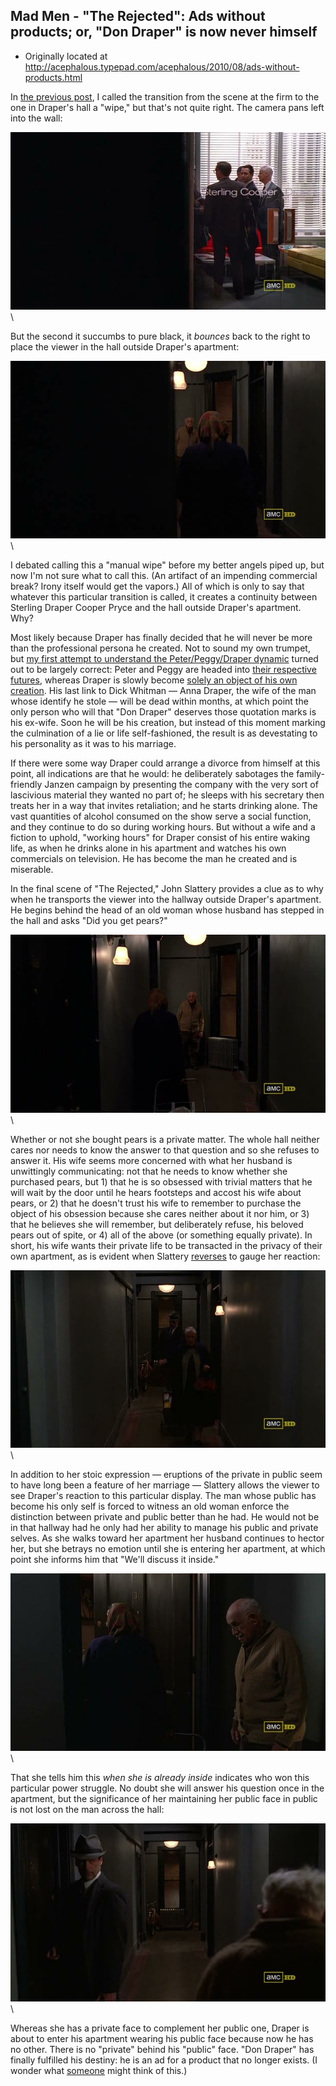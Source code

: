 ## Mad Men - "The Rejected": Ads without products; or, "Don Draper" is now never himself

 * Originally located at http://acephalous.typepad.com/acephalous/2010/08/ads-without-products.html

In [the previous post](http://acephalous.typepad.com/acephalous/2010/08/the-fourth-season-of-mad-men-has-been-maligned-in-some-corners-because-it-merely-continues-to-be-superb-such-are-the-burdens.html), I called the transition from the scene at the firm to the one in Draper's hall a "wipe," but that's not quite right.  The camera pans left into the wall:

![6a00d8341c2df453ef013486499ca6970c](images/tv/mad-men-the-rejected-2/6a00d8341c2df453ef013486499ca6970c.jpg)\

But the second it succumbs to pure black, it *bounces* back to the right to place the viewer in the hall outside Draper's apartment:

![6a00d8341c2df453ef01348649a2dc970c](images/tv/mad-men-the-rejected-2/6a00d8341c2df453ef01348649a2dc970c.jpg)\

I debated calling this a "manual wipe" before my better angels piped up, but now I'm not sure what to call this.  (An artifact of an impending commercial break?  Irony itself would get the vapors.)  All of which is only to say that whatever this particular transition is called, it creates a continuity between Sterling Draper Cooper Pryce and the hall outside Draper's apartment.  Why?

Most likely because Draper has finally decided that he will never be more than the professional persona he created.  Not to sound my own trumpet, but [my first attempt to understand the Peter/Peggy/Draper dynamic](http://acephalous.typepad.com/acephalous/2010/01/don-draper-as-an-unraptured-emma-bovary.html) turned out to be largely correct: Peter and Peggy are headed into [their respective futures](http://acephalous.typepad.com/acephalous/2010/08/the-fourth-season-of-mad-men-has-been-maligned-in-some-corners-because-it-merely-continues-to-be-superb-such-are-the-burdens.html), whereas Draper is slowly become [solely an object of his own creation](http://acephalous.typepad.com/acephalous/2010/01/don-draper-is-of-course-never-himself.html).  His last link to Dick Whitman — Anna Draper, the wife of the man whose identify he stole — will be dead within months, at which point the only person who will  that "Don Draper" deserves those quotation marks is his ex-wife.  Soon he will be his creation, but instead of this moment marking the culmination of a lie or life self-fashioned, the result is as devestating to his personality as it was to his marriage.

If there were some way Draper could arrange a divorce from himself at this point, all indications are that he would: he deliberately sabotages the family-friendly Janzen campaign by presenting the company with the very sort of lascivious material they wanted no part of; he sleeps with his secretary then treats her in a way that invites retaliation; and he starts drinking alone.  The vast quantities of alcohol consumed on the show serve a social function, and they continue to do so during working hours.  But without a wife and a fiction to uphold, "working hours" for Draper consist of his entire waking life, as when he drinks alone in his apartment and watches his own commercials on television.  He has become the man he created and is miserable.

In the final scene of "The Rejected," John Slattery provides a clue as to why when he transports the viewer into the hallway outside Draper's apartment.  He begins behind the head of an old woman whose husband has stepped in the hall and asks "Did you get pears?"

![6a00d8341c2df453ef0134865030fb970c](images/tv/mad-men-the-rejected-2/6a00d8341c2df453ef0134865030fb970c.jpg)\

Whether or not she bought pears is a private matter.  The whole hall neither cares nor needs to know the answer to that question and so she refuses to answer it.  His wife seems more concerned with what her husband is unwittingly communicating: not that he needs to know whether she purchased pears, but 1) that he is so obsessed with trivial matters that he will wait by the door until he hears footsteps and accost his wife about pears, or 2) that he doesn't trust his wife to remember to purchase the object of his obsession because she cares neither about it nor him, or 3) that he believes she will remember, but deliberately refuse, his beloved pears out of spite, or 4) all of the above (or something equally private).  In short, his wife wants their private life to be transacted in the privacy of their own apartment, as is evident when Slattery [reverses](http://classes.yale.edu/film-analysis/htmfiles/editing.htm#51531) to gauge her reaction:

![6a00d8341c2df453ef013486503ded970c](images/tv/mad-men-the-rejected-2/6a00d8341c2df453ef013486503ded970c.jpg)\

In addition to her stoic expression — eruptions of the private in public seem to have long been a feature of her marriage — Slattery allows the viewer to see Draper's reaction to this particular display.  The man whose public has become his only self is forced to witness an old woman enforce the distinction between private and public better than he had.  He would not be in that hallway had he only had her ability to manage his public and private selves.  As she walks toward her apartment her husband continues to hector her, but she betrays no emotion until she is entering her apartment, at which point she informs him that "We'll discuss it inside."

![6a00d8341c2df453ef0133f32cd178970b](images/tv/mad-men-the-rejected-2/6a00d8341c2df453ef0133f32cd178970b.jpg)\

That she tells him this *when she is already inside* indicates who won this particular power struggle.  No doubt she will answer his question once in the apartment, but the significance of her maintaining her public face in public is not lost on the man across the hall:

![6a00d8341c2df453ef0133f32cd6d2970b](images/tv/mad-men-the-rejected-2/6a00d8341c2df453ef0133f32cd6d2970b.jpg)\

Whereas she has a private face to complement her public one, Draper is about to enter his apartment wearing his public face because now he has no other.  There is no "private" behind his "public" face.  "Don Draper" has finally fulfilled his destiny: he is an ad for a product that no longer exists.  (I wonder what [someone](http://adswithoutproducts.com/) might think of this.)
